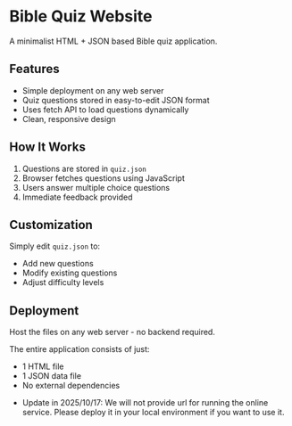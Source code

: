 # Bible Quiz Website

A minimalist HTML + JSON based Bible quiz application. 

## Features
- Simple deployment on any web server
- Quiz questions stored in easy-to-edit JSON format
- Uses fetch API to load questions dynamically
- Clean, responsive design

## How It Works
1. Questions are stored in `quiz.json`
2. Browser fetches questions using JavaScript
3. Users answer multiple choice questions
4. Immediate feedback provided

## Customization
Simply edit `quiz.json` to:
- Add new questions
- Modify existing questions
- Adjust difficulty levels

## Deployment
Host the files on any web server - no backend required.

The entire application consists of just:
- 1 HTML file
- 1 JSON data file
- No external dependencies

* Update in 2025/10/17: We will not provide url for running the online service. Please deploy it in your local environment if you want to use it.
